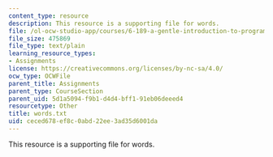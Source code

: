 ```yaml
---
content_type: resource
description: This resource is a supporting file for words.
file: /ol-ocw-studio-app/courses/6-189-a-gentle-introduction-to-programming-using-python-january-iap-2011/ceced678ef8c0abd22ee3ad35d6001da_words.txt
file_size: 475869
file_type: text/plain
learning_resource_types:
- Assignments
license: https://creativecommons.org/licenses/by-nc-sa/4.0/
ocw_type: OCWFile
parent_title: Assignments
parent_type: CourseSection
parent_uid: 5d1a5094-f9b1-d4d4-bff1-91eb06deeed4
resourcetype: Other
title: words.txt
uid: ceced678-ef8c-0abd-22ee-3ad35d6001da
---
```

This resource is a supporting file for words.